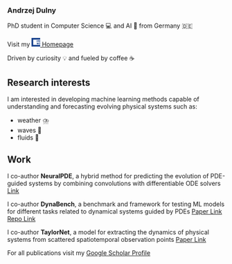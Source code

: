 ### Andrzej Dulny

PhD student in Computer Science 💻 and AI 🤖 from Germany 🇩🇪 

Visit my [<img src="/assets/unimarke_Vektor_CMYK.svg" width="20" height="20"> Homepage](https://www.informatik.uni-wuerzburg.de/datascience/staff/dulny/) 

Driven by curiosity 💡 and fueled by coffee ☕

## Research interests
I am interested in developing machine learning methods capable of understanding and forecasting evolving physical systems such as:
- weather ⛈️ 
- waves 🌊
- fluids 🚰

## Work
I co-author **NeuralPDE**, a hybrid method for predicting the evolution of PDE-guided systems by combining convolutions with differentiable ODE solvers [Link](https://arxiv.org/abs/2111.07671) 

I co-author **DynaBench**, a benchmark and framework for testing ML models for different tasks related to dynamical systems guided by PDEs [Paper Link](https://arxiv.org/abs/2306.05805) [Repo Link](https://github.com/badulion/dynabench)

I co-author **TaylorNet**, a model for extracting the dynamics of physical systems from scattered spatiotemporal observation points [Paper Link](https://arxiv.org/abs/2306.14511)

For all publications visit my [Google Scholar Profile](https://scholar.google.de/citations?user=xwjpE-gAAAAJ&hl=de&oi=ao)


<!--
**badulion/badulion** is a ✨ _special_ ✨ repository because its `README.md` (this file) appears on your GitHub profile.

Here are some ideas to get you started:

- 🔭 I’m currently working on ...
- 🌱 I’m currently learning ...
- 👯 I’m looking to collaborate on ...
- 🤔 I’m looking for help with ...
- 💬 Ask me about ...
- 📫 How to reach me: ...
- 😄 Pronouns: ...
- ⚡ Fun fact: ...
-->

